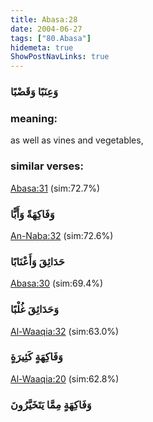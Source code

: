 ```yaml
---
title: Abasa:28
date: 2004-06-27
tags: ["80.Abasa"]
hidemeta: true 
ShowPostNavLinks: true 
---
```

### وَعِنَبًا وَقَضْبًا
### meaning: 
as well as vines and vegetables,
### similar verses: 

[Abasa:31](/80/31) (sim:72.7%)

### وَفَاكِهَةً وَأَبًّا

[An-Naba:32](/78/32) (sim:72.6%)

### حَدَائِقَ وَأَعْنَابًا

[Abasa:30](/80/30) (sim:69.4%)

### وَحَدَائِقَ غُلْبًا

[Al-Waaqia:32](/56/32) (sim:63.0%)

### وَفَاكِهَةٍ كَثِيرَةٍ

[Al-Waaqia:20](/56/20) (sim:62.8%)

### وَفَاكِهَةٍ مِمَّا يَتَخَيَّرُونَ
